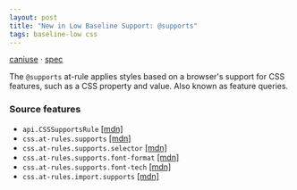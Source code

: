 ```yaml
---
layout: post
title: "New in Low Baseline Support: @supports"
tags: baseline-low css
---
```


[caniuse](https://caniuse.com/?search=supports) · [spec](https://drafts.csswg.org/css-conditional-3/#at-supports)

The `@supports` at-rule applies styles based on a browser's support for CSS features, such as a CSS property and value. Also known as feature queries.

### Source features

- ``api.CSSSupportsRule`` [[mdn]](https://developer.mozilla.org/en-US/search?q=api.CSSSupportsRule)
- ``css.at-rules.supports`` [[mdn]](https://developer.mozilla.org/en-US/search?q=css.at-rules.supports)
- ``css.at-rules.supports.selector`` [[mdn]](https://developer.mozilla.org/en-US/search?q=css.at-rules.supports.selector)
- ``css.at-rules.supports.font-format`` [[mdn]](https://developer.mozilla.org/en-US/search?q=css.at-rules.supports.font-format)
- ``css.at-rules.supports.font-tech`` [[mdn]](https://developer.mozilla.org/en-US/search?q=css.at-rules.supports.font-tech)
- ``css.at-rules.import.supports`` [[mdn]](https://developer.mozilla.org/en-US/search?q=css.at-rules.import.supports)
